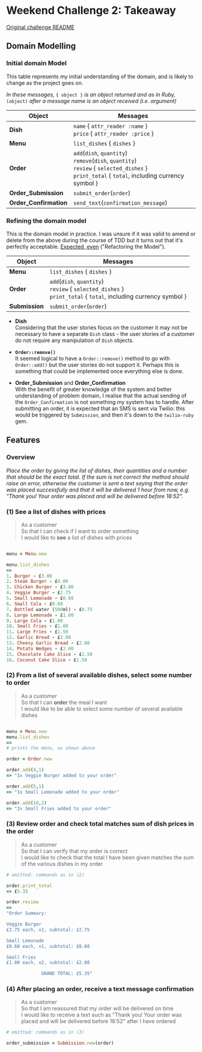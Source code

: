 # Weekend Challenge 2: Takeaway

[Original challenge README](challenge-README.md)

## Domain Modelling

### Initial domain Model

This table represents my initial understanding of the domain, and is likely to change as the project goes on.

_In these messages,_ `{ object }` _is an object returned and as in Ruby,_ `(object)` _after a message name is an object received (i.e. argument)_
  
| Object         | Messages                     |  
| -------------  | ---------------------------- |
| **Dish**           | `name` { `attr_reader :name` }<br>`price` { `attr_reader :price` } |  
| **Menu** | `list_dishes` { `dishes` }         |  
| **Order**          | `add`(`dish`, `quantity`)<br>`remove`(`dish`, `quantity`)<br>`review` { `selected_dishes` }<br>`print_total` { `total`, including currency symbol }    |  
| **Order_Submission** | `submit_order`(`order`) |  
| **Order_Confirmation** | `send_text`(`confirmation_message`)  |  
  
### Refining the domain model

This is the domain model in practice. I was unsure if it was valid to amend or delete from the above during the course of TDD but it turns out that it's perfectly acceptable. [Expected, even](https://www.scaledagileframework.com/domain-modeling/) ("Refactoring the Model").

| Object         | Messages                     |  
| -------------  | ---------------------------- |
| **Menu** | `list_dishes` { `dishes` }         |  
| **Order**          | `add`(`dish`, `quantity`)<br>`review` { `selected_dishes` }<br>`print_total` { `total`, including currency symbol }    |  
| **Submission** | `submit_order`(`order`) |  

- **Dish**  
Considering that the user stories focus on the customer it may not be necessary to have a separate `Dish` class - the user stories of a customer do not require any manipulation of `Dish` objects.  

- **`Order::remove()`**  
It seemed logical to have a `Order::remove()` method to go with `Order::add()` but the user stories do not support it. Perhaps this is something that could be implemented once everything else is done.

- **Order_Submission** and **Order_Confirmation**  
With the benefit of greater knowledge of the system and better understanding of problem domain, I realise that the actual sending of the `Order_Confirmation` is not something my system has to handle. After submitting an order, it is expected that an SMS is sent via Twilio: this would be triggered by `Submission`, and then it's down to the `twilio-ruby` gem.

## Features

### Overview

_Place the order by giving the list of dishes, their quantities and a number that should be the exact total. If the sum is not correct the method should raise an error, otherwise the customer is sent a text saying that the order was placed successfully and that it will be delivered 1 hour from now, e.g. "Thank you! Your order was placed and will be delivered before 18:52"._

### (1) See a list of dishes with prices

>As a customer  
So that I can check if I want to order something  
I would like to **see** a list of dishes with prices  
>

```ruby

menu = Menu.new

menu.list_dishes
=>
1. Burger - £3.00
2. Steak Burger - £4.00
3. Chicken Burger - £3.00
4. Veggie Burger - £2.75
5. Small Lemonade - £0.60
6. Small Cola - £0.60
7. Bottled water (500ml) - £0.75
8. Large Lemonade - £1.00
9. Large Cola - £1.00
10. Small Fries - £1.00
11. Large Fries - £1.50
12. Garlic Bread - £2.00
13. Cheesy Garlic Bread - £2.80
14. Potato Wedges - £2.00
15. Chocolate Cake Slice - £1.50
16. Coconut Cake Slice - £1.50

```

### (2) From a list of several available dishes, select some number to order

>As a customer  
So that I can **order** the meal I want  
I would like to be able to select some number of several available dishes

```ruby

menu = Menu.new
menu.list_dishes
=>
# prints the menu, as shown above

order = Order.new

order.add(4,1)
=> "1x Veggie Burger added to your order"

order.add(5,1)
=> "1x Small Lemonade added to your order"

order.add(10,2)
=> "2x Small Fries added to your order"

```

### (3) Review order and check total matches sum of dish prices in the order

>As a customer  
So that I can verify that my order is correct  
I would like to check that the total I have been given matches the sum of the various dishes in my order  

```ruby
# omitted: commands as in (2)

order.print_total
=> £5.35

order.review
=>
"Order Summary:

Veggie Burger
£2.75 each, x1, subtotal: £2.75

Small Lemonade
£0.60 each, x1, subtotal: £0.60

Small Fries
£1.00 each, x2, subtotal: £2.00

             GRAND TOTAL: £5.35"

```

### (4) After placing an order, receive a text message confirmation

>As a customer  
So that I am reassured that my order will be delivered on time  
I would like to receive a text such as "Thank you! Your order was placed and will be delivered before 18:52" after I have ordered  

```ruby
# omitted: commands as in (3)

order_submission = Submission.new(order)

```